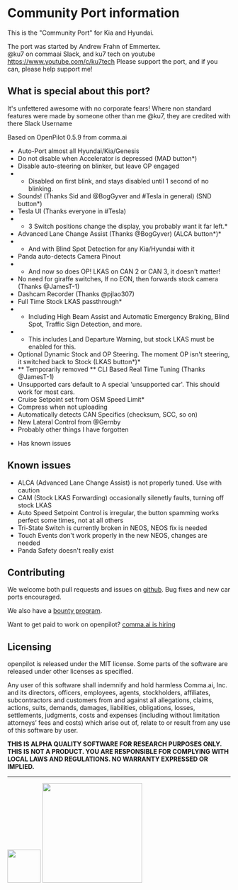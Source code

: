 Community Port information
======

This is the "Community Port" for Kia and Hyundai.

The port was started by Andrew Frahn of Emmertex.  
@ku7 on commaai Slack, and ku7 tech on youtube
https://www.youtube.com/c/ku7tech
Please support the port, and if you can, please help support me!



What is special about this port?
------

It's unfettered awesome with no corporate fears!
Where non standard features were made by someone other than me @ku7, they are credited with there Slack Username

Based on OpenPilot 0.5.9 from comma.ai

- Auto-Port almost all Hyundai/Kia/Genesis
- Do not disable when Accelerator is depressed (MAD button*)
- Disable auto-steering on blinker, but leave OP engaged
- - Disabled on first blink, and stays disabled until 1 second of no blinking.
- Sounds! (Thanks Sid and @BogGyver and #Tesla in general) (SND button*)
- Tesla UI (Thanks everyone in #Tesla)
- - 3 Switch positions change the display, you probably want it far left.*
- Advanced Lane Change Assist (Thanks @BogGyver) (ALCA button*)*
- - And with Blind Spot Detection for any Kia/Hyundai with it
- Panda auto-detects Camera Pinout
- - And now so does OP!  LKAS on CAN 2 or CAN 3, it doesn't matter!
- No need for giraffe switches, If no EON, then forwards stock camera (Thanks @JamesT-1)
- Dashcam Recorder (Thanks @pjlao307)
- Full Time Stock LKAS passthrough*
- - Including High Beam Assist and Automatic Emergency Braking, Blind Spot, Traffic Sign Detection, and more.
- - This includes Land Departure Warning, but stock LKAS must be enabled for this.
- Optional Dynamic Stock and OP Steering.  The moment OP isn't steering, it switched back to Stock (LKAS button*)*
- ** Temporarily removed ** CLI Based Real Time Tuning (Thanks @JamesT-1)
- Unsupported cars default to A special 'unsupported car'.  This should work for most cars.
- Cruise Setpoint set from OSM Speed Limit*
- Compress when not uploading
- Automatically detects CAN Specifics (checksum, SCC, so on)
- New Lateral Control from @Gernby
- Probably other things I have forgotten

* Has known issues

Known issues
------

- ALCA (Advanced Lane Change Assist) is not properly tuned.  Use with caution
- CAM (Stock LKAS Forwarding) occasionally silenetly faults, turning off stock LKAS
- Auto Speed Setpoint Control is irregular, the button spamming works perfect some times, not at all others
- Tri-State Switch is currently broken in NEOS, NEOS fix is needed
- Touch Events don't work properly in the new NEOS, changes are needed
- Panda Safety doesn't really exist

Contributing
------

We welcome both pull requests and issues on [github](http://github.com/commaai/openpilot). Bug fixes and new car ports encouraged.

We also have a [bounty program](https://comma.ai/bounties.html).

Want to get paid to work on openpilot? [comma.ai is hiring](https://comma.ai/jobs/)

Licensing
------

openpilot is released under the MIT license. Some parts of the software are released under other licenses as specified.

Any user of this software shall indemnify and hold harmless Comma.ai, Inc. and its directors, officers, employees, agents, stockholders, affiliates, subcontractors and customers from and against all allegations, claims, actions, suits, demands, damages, liabilities, obligations, losses, settlements, judgments, costs and expenses (including without limitation attorneys’ fees and costs) which arise out of, relate to or result from any use of this software by user.

**THIS IS ALPHA QUALITY SOFTWARE FOR RESEARCH PURPOSES ONLY. THIS IS NOT A PRODUCT.
YOU ARE RESPONSIBLE FOR COMPLYING WITH LOCAL LAWS AND REGULATIONS.
NO WARRANTY EXPRESSED OR IMPLIED.**

---

<img src="https://d1qb2nb5cznatu.cloudfront.net/startups/i/1061157-bc7e9bf3b246ece7322e6ffe653f6af8-medium_jpg.jpg?buster=1458363130" width="75"></img> <img src="https://cdn-images-1.medium.com/max/1600/1*C87EjxGeMPrkTuVRVWVg4w.png" width="225"></img>
